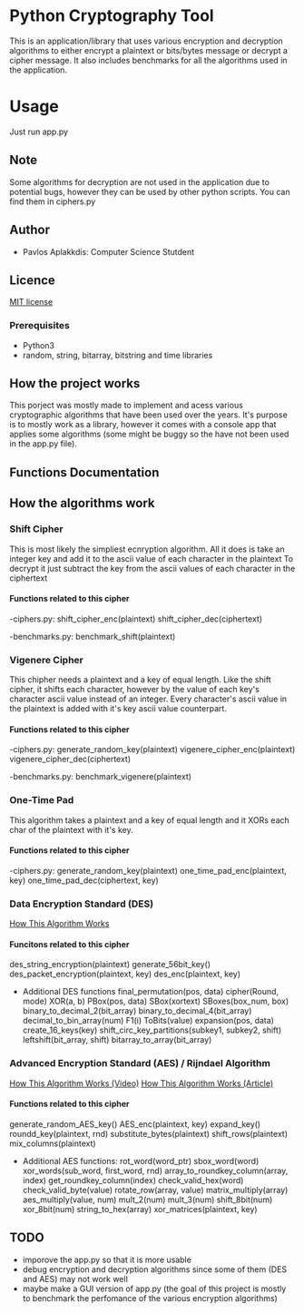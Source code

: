 # Python Cryptography Tool

This is an application/library that uses various encryption and decryption algorithms to either encrypt a plaintext or bits/bytes message or decrypt a cipher message. It also includes benchmarks for all the algorithms used in the application.

# Usage
Just run app.py

## Note
Some algorithms for decryption are not used in the application due to potential bugs, however they can be used by other python scripts. You can find them in ciphers.py

## Author
- Pavlos Aplakkdis: Computer Science Stutdent

## Licence
[MIT license](https://choosealicense.com/licenses/mit/ "learn about this license")

### Prerequisites
- Python3
- random, string, bitarray, bitstring and time libraries

## How the project works

This porject was mostly made to implement and acess various cryptographic algorithms that have been used over the years.
It's purpose is to mostly work as a library, however it comes with a console app that applies some algorithms (some might be buggy so the have not been used in the app.py file).

## Functions Documentation

## How the algorithms work

### Shift Cipher

This is most likely the simpliest ecnryption algorithm. All it does is take an integer key and add it to the ascii value of each character in the plaintext
To decrypt it just subtract the key from the ascii values of each character in the ciphertext

#### Functions related to this cipher

-ciphers.py:
shift_cipher_enc(plaintext)
shift_cipher_dec(ciphertext)

-benchmarks.py:
benchmark_shift(plaintext)

### Vigenere Cipher

This chipher needs a plaintext and a key of equal length. Like the shift cipher, it shifts each character, however by the value of each key's character ascii value instead of an integer. Every character's ascii value in the plaintext is added with it's key ascii value counterpart.

#### Functions related to this cipher

-ciphers.py:
generate_random_key(plaintext)
vigenere_cipher_enc(plaintext)
vigenere_cipher_dec(ciphertext)

-benchmarks.py:
benchmark_vigenere(plaintext)

### One-Time Pad

This algorithm takes a plaintext and a key of equal length and it XORs each char of the plaintext with it's key.

#### Functions related to this cipher

-ciphers.py:
generate_random_key(plaintext)
one_time_pad_enc(plaintext, key)
one_time_pad_dec(ciphertext, key)

### Data Encryption Standard (DES)

[How This Algorithm Works](http://page.math.tu-berlin.de/~kant/teaching/hess/krypto-ws2006/des.htm "The DES Algorithm Illustrated")

#### Funcitons related to this cipher

des_string_encryption(plaintext)
generate_56bit_key()
des_packet_encryption(plaintext, key)
des_enc(plaintext, key)

- Additional DES functions
final_permutation(pos, data)
cipher(Round, mode)
XOR(a, b)
PBox(pos, data)
SBox(xortext)
SBoxes(box_num, box)
binary_to_decimal_2(bit_array)
binary_to_decimal_4(bit_array)
decimal_to_bin_array(num)
F1(i)
ToBits(value)
expansion(pos, data)
create_16_keys(key)
shift_circ_key_partitions(subkey1, subkey2, shift)
leftshift(bit_array, shift)
bitarray_to_array(bit_array)

### Advanced Encryption Standard (AES) / Rijndael Algorithm

[How This Algorithm Works (Video)](https://www.youtube.com/watch?v=gP4PqVGudtg "AES Rijndael Cipher explained as a Flash animation")
[How This Algorithm Works (Article)](https://www.commonlounge.com/discussion/e32fdd267aaa4240a4464723bc74d0a5 "The Advanced Encryption Standard (AES) Algorithm")

#### Functions related to this cipher

generate_random_AES_key()
AES_enc(plaintext, key)
expand_key()
roundd_key(plaintext, rnd)
substitute_bytes(plaintext)
shift_rows(plaintext)
mix_columns(plaintext)

- Additional AES functions:
rot_word(word_ptr)
sbox_word(word)
xor_words(sub_word, first_word, rnd)
array_to_roundkey_column(array, index)
get_roundkey_column(index)
check_valid_hex(word)
check_valid_byte(value)
rotate_row(array, value)
matrix_multiply(array)
aes_multiply(value, num)
mult_2(num)
mult_3(num)
shift_8bit(num)
xor_8bit(num)
string_to_hex(array)
xor_matrices(plaintext, key)

## TODO
- imporove the app.py so that it is more usable
- debug encryption and decryption algorithms since some of them (DES and AES) may not work well
- maybe make a GUI version of app.py (the goal of this project is mostly to benchmark the perfomance of the various encryption algorithms)
